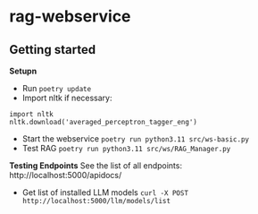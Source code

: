 # rag-webservice


## Getting started
**Setupn**
* Run `poetry update`
* Import nltk if necessary: 
```
import nltk
nltk.download('averaged_perceptron_tagger_eng')
```
* Start the webservice `poetry run python3.11 src/ws-basic.py`
* Test RAG `poetry run python3.11 src/ws/RAG_Manager.py`


**Testing Endpoints**
See the list of all endpoints: http://localhost:5000/apidocs/ 
* Get list of installed LLM models `curl -X POST http://localhost:5000/llm/models/list` 
